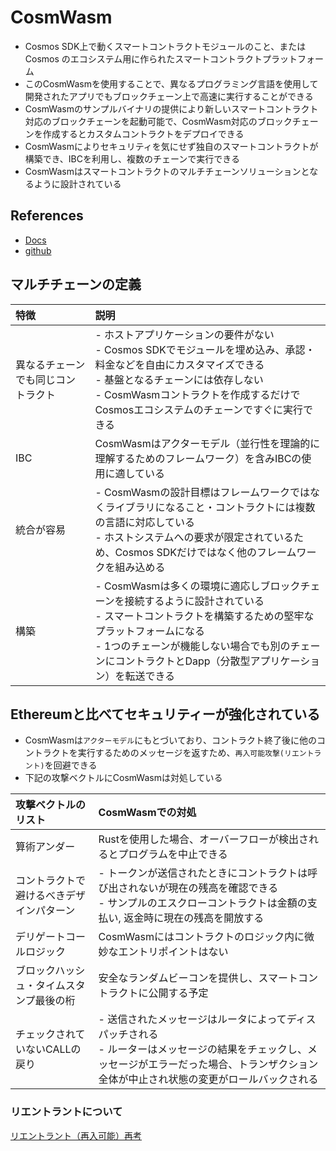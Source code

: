 # CosmWasm

- Cosmos SDK上で動くスマートコントラクトモジュールのこと、またはCosmos のエコシステム用に作られたスマートコントラクトプラットフォーム
- このCosmWasmを使用することで、異なるプログラミング言語を使用して開発されたアプリでもブロックチェーン上で高速に実行することができる
- CosmWasmのサンプルバイナリの提供により新しいスマートコントラクト対応のブロックチェーンを起動可能で、CosmWasm対応のブロックチェーンを作成するとカスタムコントラクトをデプロイできる
- CosmWasmによりセキュリティを気にせず独自のスマートコントラクトが構築でき、IBCを利用し、複数のチェーンで実行できる
- CosmWasmはスマートコントラクトのマルチチェーンソリューションとなるように設計されている

## References
- [Docs](https://docs.cosmwasm.com/docs/)
- [github](https://github.com/CosmWasm/cosmwasm)

## マルチチェーンの定義
| 特徴                               | 説明                                                                                                                                                                                                                                                              |
| :--------------------------------- | :---------------------------------------------------------------------------------------------------------------------------------------------------------------------------------------------------------------------------------------------------------------- |
| 異なるチェーンでも同じコントラクト | - ホストアプリケーションの要件がない<br> - Cosmos SDKでモジュールを埋め込み、承認・料金などを自由にカスタマイズできる<br> - 基盤となるチェーンには依存しない<br> - CosmWasmコントラクトを作成するだけでCosmosエコシステムのチェーンですぐに実行できる             |
| IBC                                | CosmWasmはアクターモデル（並行性を理論的に理解するためのフレームワーク）を含みIBCの使用に適している                                                                                                                                                               |
| 統合が容易                         | - CosmWasmの設計目標はフレームワークではなくライブラリになること・コントラクトには複数の言語に対応している<br> - ホストシステムへの要求が限定されているため、Cosmos SDKだけではなく他のフレームワークを組み込める                                                 |
| 構築                               | - CosmWasmは多くの環境に適応しブロックチェーンを接続するように設計されている<br> - スマートコントラクトを構築するための堅牢なプラットフォームになる<br> - 1つのチェーンが機能しない場合でも別のチェーンにコントラクトとDapp（分散型アプリケーション）を転送できる |

## Ethereumと比べてセキュリティーが強化されている
- CosmWasmは`アクターモデル`にもとづいており、コントラクト終了後に他のコントラクトを実行するためのメッセージを返すため、`再入可能攻撃(リエントラント)`を回避できる
- 下記の攻撃ベクトルにCosmWasmは対処している

| 攻撃ベクトルのリスト                     | CosmWasmでの対処                                                                                                                                                                                  |
| :--------------------------------------- | :------------------------------------------------------------------------------------------------------------------------------------------------------------------------------------------------ |
| 算術アンダー                             | Rustを使用した場合、オーバーフローが検出されるとプログラムを中止できる                                                                                                                            |
| コントラクトで避けるべきデザインパターン | - トークンが送信されたときにコントラクトは呼び出されないが現在の残高を確認できる<br> - サンプルのエスクローコントラクトは金額の支払い, 返金時に現在の残高を開放する                               |
| デリゲートコールロジック                 | CosmWasmにはコントラクトのロジック内に微妙なエントリポイントはない                                                                                                                                |
| ブロックハッシュ・タイムスタンプ最後の桁 | 安全なランダムビーコンを提供し、スマートコントラクトに公開する予定                                                                                                                                |
| チェックされていないCALLの戻り           | - 送信されたメッセージはルータによってディスパッチされる<br> - ルーターはメッセージの結果をチェックし、メッセージがエラーだった場合、トランザクション全体が中止され状態の変更がロールバックされる |

### リエントラントについて
[リエントラント（再入可能）再考](https://yuyasugano.medium.com/%E3%83%AA%E3%82%A8%E3%83%B3%E3%83%88%E3%83%A9%E3%83%B3%E3%83%88-%E5%86%8D%E5%85%A5%E5%8F%AF%E8%83%BD-%E5%86%8D%E8%80%83-a194c80f131f)